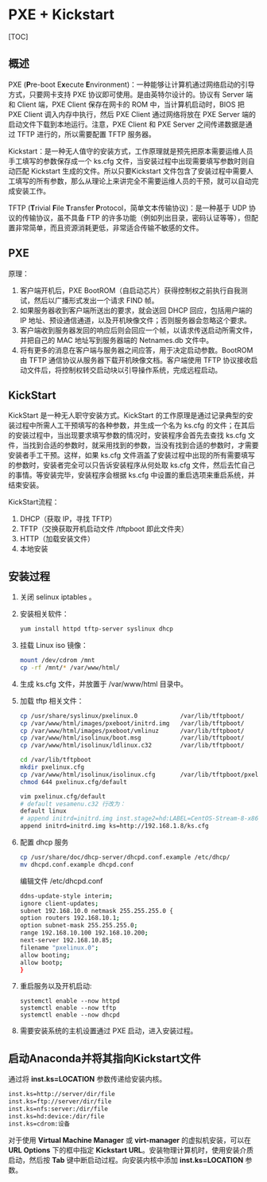 # PXE + Kickstart

[TOC]

## 概述

PXE (**P**re-boot E**x**ecute **E**nvironment)：一种能够让计算机通过网络启动的引导方式，只要网卡支持 PXE 协议即可使用。是由英特尔设计的。协议有 Server 端和 Client 端，PXE Client 保存在网卡的 ROM 中，当计算机启动时，BIOS 把 PXE Client 调入内存中执行，然后 PXE Client 通过网络将放在 PXE Server 端的启动文件下载到本地运行。注意，PXE Client 和 PXE Server 之间传递数据是通过 TFTP 进行的，所以需要配置 TFTP 服务器。

Kickstart：是一种无人值守的安装方式，工作原理就是预先把原本需要运维人员手工填写的参数保存成一个 ks.cfg 文件，当安装过程中出现需要填写参数时则自动匹配 Kickstart 生成的文件。所以只要Kickstart 文件包含了安装过程中需要人工填写的所有参数，那么从理论上来讲完全不需要运维人员的干预，就可以自动完成安装工作。

TFTP (**T**rivial **F**ile **T**ransfer **P**rotocol，简单文本传输协议)：是一种基于 UDP 协议的传输协议，虽不具备 FTP 的许多功能（例如列出目录，密码认证等等），但配置非常简单，而且资源消耗更低，非常适合传输不敏感的文件。

## PXE

原理：

1. 客户端开机后，PXE BootROM（自启动芯片）获得控制权之前执行自我测试，然后以广播形式发出一个请求 FIND 帧。
2. 如果服务器收到客户端所送出的要求，就会送回 DHCP 回应，包括用户端的 IP 地址、预设通信通道，以及开机映像文件；否则服务器会忽略这个要求。
3. 客户端收到服务器发回的响应后则会回应一个帧，以请求传送启动所需文件，并把自己的 MAC 地址写到服务器端的 Netnames.db 文件中。
4. 将有更多的消息在客户端与服务器之间应答，用于决定启动参数。BootROM 由 TFTP 通信协议从服务器下载开机映像文档。客户端使用 TFTP 协议接收启动文件后，将控制权转交启动块以引导操作系统，完成远程启动。

## KickStart
KickStart 是一种无人职守安装方式。KickStart 的工作原理是通过记录典型的安装过程中所需人工干预填写的各种参数，并生成一个名为 ks.cfg 的文件；在其后的安装过程中，当出现要求填写参数的情况时，安装程序会首先去查找 ks.cfg 文件，当找到合适的参数时，就采用找到的参数，当没有找到合适的参数时，才需要安装者手工干预。这样，如果 ks.cfg 文件涵盖了安装过程中出现的所有需要填写的参数时，安装者完全可以只告诉安装程序从何处取 ks.cfg 文件，然后去忙自己的事情。等安装完毕，安装程序会根据 ks.cfg 中设置的重启选项来重启系统，并结束安装。

KickStart流程：

1. DHCP（获取 IP，寻找 TFTP）
2. TFTP（交换获取开机启动文件 /tftpboot 即此文件夹）
3. HTTP（加载安装文件）
4. 本地安装

## 安装过程

1. 关闭 selinux iptables 。

2. 安装相关软件：

   ```bash
   yum install httpd tftp-server syslinux dhcp
   ```

3. 挂载 Linux iso 镜像：

   ```bash
   mount /dev/cdrom /mnt
   cp -rf /mnt/* /var/www/html/
   ```

4. 生成 ks.cfg 文件，并放置于 /var/www/html 目录中。

5. 加载 tftp 相关文件：

   ```bash
   cp /usr/share/syslinux/pxelinux.0            /var/lib/tftpboot/
   cp /var/www/html/images/pxeboot/initrd.img   /var/lib/tftpboot/
   cp /var/www/html/images/pxeboot/vmlinuz      /var/lib/tftpboot/
   cp /var/www/html/isolinux/boot.msg           /var/lib/tftpboot/
   cp /var/www/html/isolinux/ldlinux.c32        /var/lib/tftpboot/
   
   cd /var/lib/tftpboot
   mkdir pxelinux.cfg
   cp /var/www/html/isolinux/isolinux.cfg       /var/lib/tftpboot/pxelinux.cfg/default
   chmod 644 pxelinux.cfg/default
   
   vim pxelinux.cfg/default
   # default vesamenu.c32 行改为：
   default linux
   # append initrd=initrd.img inst.stage2=hd:LABEL=CentOS-Stream-8-x86_64-dvd quiet 行改为：
   append initrd=initrd.img ks=http://192.168.1.8/ks.cfg
   ```

6. 配置 dhcp 服务

   ```bash
   cp /usr/share/doc/dhcp-server/dhcpd.conf.example /etc/dhcp/
   mv dhcpd.conf.example dhcpd.conf
   ```

   编辑文件 /etc/dhcpd.conf

   ```bash
   ddns-update-style interim;
   ignore client-updates;
   subnet 192.168.10.0 netmask 255.255.255.0 {
   option routers 192.168.10.1;
   option subnet-mask 255.255.255.0;
   range 192.168.10.100 192.168.10.200;
   next-server 192.168.10.85;
   filename "pxelinux.0";
   allow booting;
   allow bootp;
   }
   ```

7. 重启服务以及开机启动:

   ```
   systemctl enable --now httpd
   systemctl enable --now tftp
   systemctl enable --now dhcpd
   ```

8. 需要安装系统的主机设置通过 PXE 启动，进入安装过程。

## 启动Anaconda并将其指向Kickstart文件

通过将 **inst.ks=LOCATION** 参数传递给安装内核。

```bash
inst.ks=http://server/dir/file
inst.ks=ftp://server/dir/file
inst.ks=nfs:server:/dir/file
inst.ks=hd:device:/dir/file
inst.ks=cdrom:设备
```

对于使用 **Virtual Machine Manager** 或 **virt-manager** 的虚拟机安装，可以在 **URL Options** 下的框中指定 **Kickstart URL**。安装物理计算机时，使用安装介质启动，然后按 **Tab** 键中断启动过程。向安装内核中添加 **inst.ks=LOCATION** 参数。